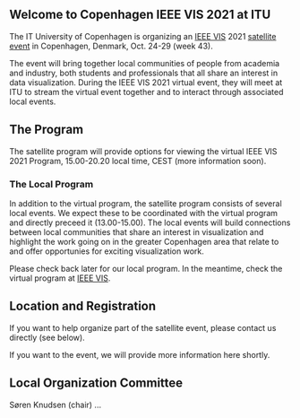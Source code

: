 ## Welcome to Copenhagen IEEE VIS 2021 at ITU

The IT University of Copenhagen is organizing an [IEEE VIS](http://ieeevis.org/) 2021 [satellite event](http://ieeevis.org/year/2021/info/call-participation/satellite) in Copenhagen, Denmark, Oct. 24-29 (week 43).

The event will bring together local communities of people from academia and industry, both students and professionals that all share an interest in data visualization. During the IEEE VIS 2021 virtual event, they will meet at ITU to stream the virtual event together and to interact through associated local events.

## The Program

The satellite program will provide options for viewing the virtual IEEE VIS 2021 Program, 15.00-20.20 local time, CEST (more information soon).

### The Local Program

In addition to the virtual program, the satellite program consists of several local events. We expect these to be coordinated with the virtual program and directly preceed it (13.00-15.00). The local events will build connections between local communities that share an interest in visualization and highlight the work going on in the greater Copenhagen area that relate to and offer opportunies for exciting visualization work.

Please check back later for our local program. In the meantime, check the virtual program at [IEEE VIS](http://ieeevis.org/).

## Location and Registration

If you want to help organize part of the satellite event, please contact us directly (see below).

If you want to the event, we will provide more information here shortly.

## Local Organization Committee
Søren Knudsen (chair)
...

